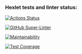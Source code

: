 ### Hexlet tests and linter status:
[![Actions Status](https://github.com/Mediolan/frontend-project-lvl3/workflows/hexlet-check/badge.svg)](https://github.com/Mediolan/frontend-project-lvl3/actions)

[![GitHub Super-Linter](https://github.com/Mediolan/frontend-project-lvl3/workflows/Lint%20Code%20Base/badge.svg)](https://github.com/marketplace/actions/super-linter)

[![Maintainability](https://api.codeclimate.com/v1/badges/e98b077246bbebddd9e4/maintainability)](https://codeclimate.com/github/Mediolan/frontend-project-lvl3/maintainability)

[![Test Coverage](https://api.codeclimate.com/v1/badges/e98b077246bbebddd9e4/test_coverage)](https://codeclimate.com/github/Mediolan/frontend-project-lvl3/test_coverage)